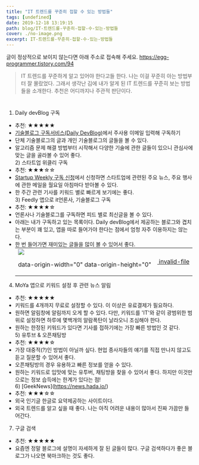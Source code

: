```yaml
---
title: "IT 트렌드를 꾸준히 접할 수 있는 방법들"
tags: [undefined]
date: 2019-12-18 13:19:15
path: blog/IT-트렌드를-꾸준히-접할-수-있는-방법들
cover: ./no-image.png
excerpt: IT-트렌드를-꾸준히-접할-수-있는-방법들
---
```

글이 정상적으로 보이지 않는다면 아래 주소로 접속해 주세요.
https://egg-programmer.tistory.com/94
>  
> IT 트렌드를 꾸준하게 알고 있어야 한다고들 한다. 나는 이걸 꾸준히 아는 방법부터 잘 몰랐었다. 그래서 생각난 김에 내가 알게 된 IT 트렌드를 꾸준히 보는 방법들을 소개한다. 추천은 어디까지나 주관적 판단이다.
> 

# 

1) Daily devBlog 구독 

<ul><li>추천: ★★★★★</li><li><a href="http://daily-devblog.com/">기술블로그 구독서비스(Daily DevBlog)</a>에서 주사용 이메일 입력해 구독하기  </li><li>단체 기술블로그의 글과 개인 기술블로그의 글들을 볼 수 있다.  </li><li>알고리즘 문제 해결 방법부터 시작해서 다양한 기술에 관한 글들이 있으니 관심사에 맞는 글을 골라볼 수 있어 좋다.<br/>2) 스타트업 위클리 구독  </li><li>추천: ★★★☆☆</li><li><a href="http://glance.media/subscription/subscribe">Startup Weekly 구독 신청</a>에서 신청하면 스타트업에 관련된 주요 뉴스, 주요 행사에 관한 메일을 월요일 아침마다 받아볼 수 있다.  </li><li>한 주간 관련 기사를 키워드 별로 빠르게 보기에는 좋다.<br/>3) Feedly 앱으로 it언론사, 기술블로그 구독  </li><li>추천: ★★★★☆</li><li>언론사나 기술블로그를 구독하면 피드 별로 최신글을 볼 수 있다.</li><li>아래는 내가 구독하고 있는 목록이다. Daily devBlog에서 제공하는 블로그와 겹치는 부분이 꽤 있고, 앱을 따로 들어가야 한다는 점에서 엄청 자주 이용하지는 않는다.</li><li>한 번 들어가면 재미있는 글들을 많이 볼 수 있어서 좋다.<br/><div class="imageblock dual" style="text-align: center;"><table border="0" cellpadding="0" cellspacing="5" style="margin: 0 auto;"><tr><td><img src="http://cfs.tistory.com/attach/3366738/kage@bmeS7x/btqAwkc61RJ/lfZmhIDlDd36KnMZltyBXk/img.png"/><p class="cap1">data-origin-width="0" data-origin-height="0"</p></td><td><a href="https://egg-programmer.tistory.com/attachment/"><img alt="" src="https://t1.daumcdn.net/tistory_admin/assets/blog/20200615170305/blogs/image/extension/unknown.gif?_version_=20200615170305" style="vertical-align: middle;"> invalid-file</img></a></td></tr></table></div></li></ul>

4) MoYa 앱으로 키워드 설정 후 관련 뉴스 알림

*   추천: ★★★★★
*   키워드를 4개까지 무료로 설정할 수 있다. 이 이상은 유료결제가 필요하다.
*   원하면 알림창에 알림까지 오게 할 수 있다. 다만, 키워드를 'IT'와 같이 광범위한 범위로 설정하면 하루에 몇백개의 알람폭탄이 날라오니 조심해야 한다.
*   원하는 한정된 키워드가 있다면 기사를 접하기에는 가장 빠른 방법인 것 같다.  
    5) 유투브 &amp; 오픈채팅방
*   추천: ★★★★☆
*   가장 대중적(?)인 방법이 아닐까 싶다. 현업 종사자들의 얘기를 직접 만나지 않고도 듣고 질문할 수 있어서 좋다. 
*   오픈채팅방의 경우 유용하고 빠른 정보를 얻을 수 있다.
*   원하는 키워드로 입맛에 맞는 유투버, 채팅방을 찾을 수 있어서 좋다. 하지만 이것만으로는 정보 습득에는 한계가 있다는 점!  
    6) \[GeekNews\](<https://news.hada.io/>)
*   추천: ★★★☆☆
*   외국 인기글 한글로 요약제공하는 사이트이다. 
*   외국 트렌드를 알고 싶을 때 좋다. 나는 아직 어려운 내용이 많아서 진짜 가끔만 들어간다.

7) 구글 검색

*   추천: ★★★★★
*   요즘엔 정말 블로그에 설명이 자세하게 잘 된 글들이 많다. 구글 검색하다가 좋은 블로그가 나오면 북마크하는 것도 좋다.